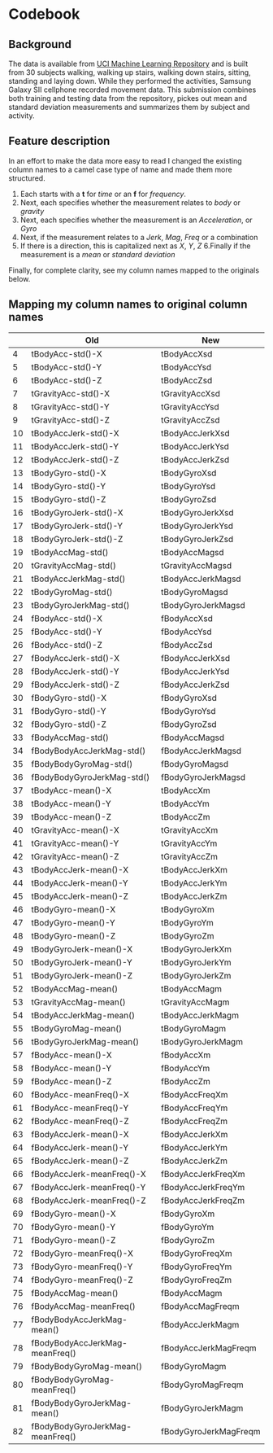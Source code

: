 Codebook
========

Background
----------
The data is available from [UCI Machine Learning Repository](http://archive.ics.uci.edu/ml/datasets/Human+Activity+Recognition+Using+Smartphones) and is built from 30 subjects walking, walking up stairs, walking down stairs, sitting, standing and laying down. While they performed the activities, Samsung Galaxy SII cellphone recorded movement data. This submission combines both training and testing data from the repository, pickes out mean and standard deviation measurements and summarizes them by subject and activity.

Feature description
--------------------

In an effort to make the data more easy to read I changed the existing column names to a camel case type of name and made them more structured.

1. Each starts with a **t** for *time* or an **f** for *frequency*.
2. Next, each specifies whether the measurement relates to *body* or *gravity*
3. Next, each specifies whether the measurement is an *Acceleration*, or *Gyro*
4. Next, if the measurement relates to a *Jerk*, *Mag*, *Freq* or a combination
5. If there is a direction, this is capitalized next as *X*, *Y*, *Z*
6.Finally if the measurement is a *mean* or *standard deviation*

Finally, for complete clarity, see my column names mapped to the originals below.


Mapping my column names to original column names
------------------------------------------------

|    | Old                             | New                   |
|----|---------------------------------|-----------------------|
| 4  | tBodyAcc-std()-X                | tBodyAccXsd           |
| 5  | tBodyAcc-std()-Y                | tBodyAccYsd           |
| 6  | tBodyAcc-std()-Z                | tBodyAccZsd           |
| 7  | tGravityAcc-std()-X             | tGravityAccXsd        |
| 8  | tGravityAcc-std()-Y             | tGravityAccYsd        |
| 9  | tGravityAcc-std()-Z             | tGravityAccZsd        |
| 10 | tBodyAccJerk-std()-X            | tBodyAccJerkXsd       |
| 11 | tBodyAccJerk-std()-Y            | tBodyAccJerkYsd       |
| 12 | tBodyAccJerk-std()-Z            | tBodyAccJerkZsd       |
| 13 | tBodyGyro-std()-X               | tBodyGyroXsd          |
| 14 | tBodyGyro-std()-Y               | tBodyGyroYsd          |
| 15 | tBodyGyro-std()-Z               | tBodyGyroZsd          |
| 16 | tBodyGyroJerk-std()-X           | tBodyGyroJerkXsd      |
| 17 | tBodyGyroJerk-std()-Y           | tBodyGyroJerkYsd      |
| 18 | tBodyGyroJerk-std()-Z           | tBodyGyroJerkZsd      |
| 19 | tBodyAccMag-std()               | tBodyAccMagsd         |
| 20 | tGravityAccMag-std()            | tGravityAccMagsd      |
| 21 | tBodyAccJerkMag-std()           | tBodyAccJerkMagsd     |
| 22 | tBodyGyroMag-std()              | tBodyGyroMagsd        |
| 23 | tBodyGyroJerkMag-std()          | tBodyGyroJerkMagsd    |
| 24 | fBodyAcc-std()-X                | fBodyAccXsd           |
| 25 | fBodyAcc-std()-Y                | fBodyAccYsd           |
| 26 | fBodyAcc-std()-Z                | fBodyAccZsd           |
| 27 | fBodyAccJerk-std()-X            | fBodyAccJerkXsd       |
| 28 | fBodyAccJerk-std()-Y            | fBodyAccJerkYsd       |
| 29 | fBodyAccJerk-std()-Z            | fBodyAccJerkZsd       |
| 30 | fBodyGyro-std()-X               | fBodyGyroXsd          |
| 31 | fBodyGyro-std()-Y               | fBodyGyroYsd          |
| 32 | fBodyGyro-std()-Z               | fBodyGyroZsd          |
| 33 | fBodyAccMag-std()               | fBodyAccMagsd         |
| 34 | fBodyBodyAccJerkMag-std()       | fBodyAccJerkMagsd     |
| 35 | fBodyBodyGyroMag-std()          | fBodyGyroMagsd        |
| 36 | fBodyBodyGyroJerkMag-std()      | fBodyGyroJerkMagsd    |
| 37 | tBodyAcc-mean()-X               | tBodyAccXm            |
| 38 | tBodyAcc-mean()-Y               | tBodyAccYm            |
| 39 | tBodyAcc-mean()-Z               | tBodyAccZm            |
| 40 | tGravityAcc-mean()-X            | tGravityAccXm         |
| 41 | tGravityAcc-mean()-Y            | tGravityAccYm         |
| 42 | tGravityAcc-mean()-Z            | tGravityAccZm         |
| 43 | tBodyAccJerk-mean()-X           | tBodyAccJerkXm        |
| 44 | tBodyAccJerk-mean()-Y           | tBodyAccJerkYm        |
| 45 | tBodyAccJerk-mean()-Z           | tBodyAccJerkZm        |
| 46 | tBodyGyro-mean()-X              | tBodyGyroXm           |
| 47 | tBodyGyro-mean()-Y              | tBodyGyroYm           |
| 48 | tBodyGyro-mean()-Z              | tBodyGyroZm           |
| 49 | tBodyGyroJerk-mean()-X          | tBodyGyroJerkXm       |
| 50 | tBodyGyroJerk-mean()-Y          | tBodyGyroJerkYm       |
| 51 | tBodyGyroJerk-mean()-Z          | tBodyGyroJerkZm       |
| 52 | tBodyAccMag-mean()              | tBodyAccMagm          |
| 53 | tGravityAccMag-mean()           | tGravityAccMagm       |
| 54 | tBodyAccJerkMag-mean()          | tBodyAccJerkMagm      |
| 55 | tBodyGyroMag-mean()             | tBodyGyroMagm         |
| 56 | tBodyGyroJerkMag-mean()         | tBodyGyroJerkMagm     |
| 57 | fBodyAcc-mean()-X               | fBodyAccXm            |
| 58 | fBodyAcc-mean()-Y               | fBodyAccYm            |
| 59 | fBodyAcc-mean()-Z               | fBodyAccZm            |
| 60 | fBodyAcc-meanFreq()-X           | fBodyAccFreqXm        |
| 61 | fBodyAcc-meanFreq()-Y           | fBodyAccFreqYm        |
| 62 | fBodyAcc-meanFreq()-Z           | fBodyAccFreqZm        |
| 63 | fBodyAccJerk-mean()-X           | fBodyAccJerkXm        |
| 64 | fBodyAccJerk-mean()-Y           | fBodyAccJerkYm        |
| 65 | fBodyAccJerk-mean()-Z           | fBodyAccJerkZm        |
| 66 | fBodyAccJerk-meanFreq()-X       | fBodyAccJerkFreqXm    |
| 67 | fBodyAccJerk-meanFreq()-Y       | fBodyAccJerkFreqYm    |
| 68 | fBodyAccJerk-meanFreq()-Z       | fBodyAccJerkFreqZm    |
| 69 | fBodyGyro-mean()-X              | fBodyGyroXm           |
| 70 | fBodyGyro-mean()-Y              | fBodyGyroYm           |
| 71 | fBodyGyro-mean()-Z              | fBodyGyroZm           |
| 72 | fBodyGyro-meanFreq()-X          | fBodyGyroFreqXm       |
| 73 | fBodyGyro-meanFreq()-Y          | fBodyGyroFreqYm       |
| 74 | fBodyGyro-meanFreq()-Z          | fBodyGyroFreqZm       |
| 75 | fBodyAccMag-mean()              | fBodyAccMagm          |
| 76 | fBodyAccMag-meanFreq()          | fBodyAccMagFreqm      |
| 77 | fBodyBodyAccJerkMag-mean()      | fBodyAccJerkMagm      |
| 78 | fBodyBodyAccJerkMag-meanFreq()  | fBodyAccJerkMagFreqm  |
| 79 | fBodyBodyGyroMag-mean()         | fBodyGyroMagm         |
| 80 | fBodyBodyGyroMag-meanFreq()     | fBodyGyroMagFreqm     |
| 81 | fBodyBodyGyroJerkMag-mean()     | fBodyGyroJerkMagm     |
| 82 | fBodyBodyGyroJerkMag-meanFreq() | fBodyGyroJerkMagFreqm |